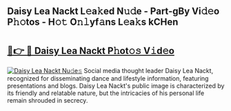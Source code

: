 ## Daisy Lea Nackt L𝚎a𝚔ed N𝚞𝚍e - Part-gBy Vi𝚍𝚎o P𝚑𝚘tos - H𝚘𝚝 O𝚗𝚕yf𝚊ns L𝚎a𝚔s kCHen

# <h2><a href="http://kf0g5m.oniu.top/?m=Daisy+Lea+Nackt">🔗👉 🔴 Daisy Lea Nackt P𝚑ot𝚘𝚜 V𝚒d𝚎o</a></h2>

[![Daisy Lea Nackt Nu𝚍e𝚜](https://i.imgur.com/0qMVB7G.gif)](http://kf0g5m.oniu.top/?m=Daisy+Lea+Nackt)
Social media thought leader Daisy Lea Nackt, recognized for disseminating dance and lifestyle information, featuring presentations and blogs. Daisy Lea Nackt's public image is characterized by its friendly and relatable nature, but the intricacies of his personal life remain shrouded in secrecy.  
